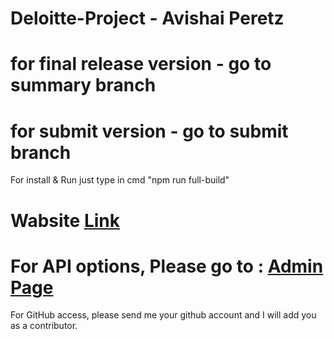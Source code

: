 # Deloitte-Project - Avishai Peretz

# for final release version - go to summary branch
# for submit version - go to submit branch

For install & Run just type in cmd "npm run full-build"

<h1>Wabsite <a href="https://deloitte-summary.herokuapp.com/" target="_blank" >Link</a></h1>
<h1>For API options, Please go to : <a href="https://deloitte-summary.herokuapp.com/admin" target="_blank">Admin Page</a></h1>

For GitHub access, please send me your github account and I will add you as a contributor.
